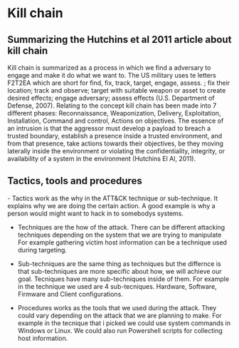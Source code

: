 # Kill chain

## Summarizing the Hutchins et al 2011 article about kill chain

<p>Kill chain is summarized as a process in which we find a adversary to engage and make it do what we want to. The US  military uses te letters F2T2EA which are short for 
find, fix, track, target, engage, assess. ; fix their location; track and observe; target
with suitable weapon or asset to create desired effects; engage adversary; assess effects (U.S. Department
of Defense, 2007). Relating to the concept kill chain has been made into 7 different phases: Reconnaissance, Weaponization, Delivery, Exploitation, Installation, 
Command and control, Actions on objectives. The essence of an intrusion is that the aggressor must develop a payload to breach a trusted boundary,
establish a presence inside a trusted environment, and from that presence, take actions towards their
objectives, be they moving laterally inside the environment or violating the confidentiality, integrity,
or availability of a system in the environment (Hutchins El Al, 2011).</p>

## Tactics, tools and procedures
<p>- Tactics work as the why in the ATT&CK technique or sub-technique. It explains why we are doing the certain action.
A good example is why a person would might want to hack in to somebodys systems.

- Techniques are the how of the attack. There can be different attacking techniques depending on the system that we are trying to manipulate
  For example gathering victim host information can be a technique used during targeting.

- Sub-techniques are the same thing as techniques but the differnce is that sub-techniques are more specific about how,
  we will achieve our goal. Tecniques have many sub-techniques inside of them. For example in the technique we used are 4
  sub-tecniques. Hardware, Software, Firmware and Client configurations.

- Procedures works as the tools that we used during the attack. They could vary depending on the attack that we are planning to make.
  For example in the tecnique that i picked we could use system commands in Windows or Linux. We could also run Powershell scripts for collecting
  host information.</p>
